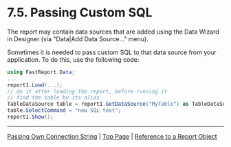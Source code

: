 # 7.5. Passing Custom SQL

The report may contain data sources that are added using the Data Wizard in Designer (via "Data\|Add Data Source..." menu). 

Sometimes it is needed to pass custom SQL to that data source from your application. To do this, use the following code: 

```csharp
using FastReport.Data;
...
report1.Load(...); 
// do it after loading the report, before running it
// find the table by its alias
TableDataSource table = report1.GetDataSource("MyTable") as TableDataSource;
table.SelectCommand = "new SQL text";
report1.Show();
```

---

[Passing Own Connection String](PassingOwnConnectionString.md) | [Top Page](README.md) | [Reference to a Report Object](ReferenceReportObject.md)
